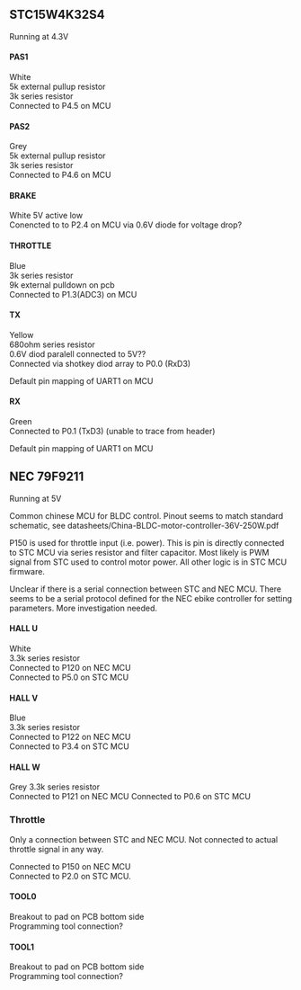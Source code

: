 




## STC15W4K32S4
Running at 4.3V


#### PAS1
White  
5k external pullup resistor  
3k series resistor  
Connected to P4.5 on MCU

#### PAS2
Grey   
5k external pullup resistor  
3k series resistor  
Connected to P4.6 on MCU

#### BRAKE 
White
5V active low  
Conencted to to P2.4 on MCU via 0.6V diode for voltage drop?

#### THROTTLE
Blue  
3k series resistor  
9k external pulldown on pcb  
Connected to P1.3(ADC3) on MCU


#### TX
Yellow  
680ohm series resistor  
0.6V diod paralell connected to 5V??  
Connected via shotkey diod array to P0.0 (RxD3)  

Default pin mapping of UART1 on MCU

#### RX
Green  
Connected to P0.1 (TxD3) (unable to trace from header)

Default pin mapping of UART1 on MCU


## NEC 79F9211
Running at 5V

Common chinese MCU for BLDC control.
Pinout seems to match standard schematic, see datasheets/China-BLDC-motor-controller-36V-250W.pdf

P150 is used for throttle input (i.e. power).
This is pin is directly connected to STC MCU via series resistor and filter capacitor.
Most likely is PWM signal from STC used to control motor power.
All other logic is in STC MCU firmware.

Unclear if there is a serial connection between STC and NEC MCU.
There seems to be a serial protocol defined for the NEC ebike controller for setting parameters.
More investigation needed.

#### HALL U
White  
3.3k series resistor  
Connected to P120 on NEC MCU  
Connected to P5.0 on STC MCU

#### HALL V
Blue  
3.3k series resistor  
Connected to P122 on NEC MCU  
Connected to P3.4 on STC MCU

#### HALL W
Grey
3.3k series resistor  
Connected to P121 on NEC MCU
Connected to P0.6 on STC MCU

### Throttle
Only a connection between STC and NEC MCU.
Not connected to actual throttle signal in any way.

Connected to P150 on NEC MCU   
Connected to P2.0 on STC MCU.

#### TOOL0
Breakout to pad on PCB bottom side  
Programming tool connection?

#### TOOL1
Breakout to pad on PCB bottom side  
Programming tool connection?

